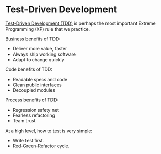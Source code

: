 Test-Driven Development
======================

[Test-Driven Development (TDD)](tdd) is perhaps the most important Extreme Programming (XP) rule that we practice.

Business benefits of TDD:

* Deliver more value, faster
* Always ship working software
* Adapt to change quickly

Code benefits of TDD:

* Readable specs and code
* Clean public interfaces
* Decoupled modules

Process benefits of TDD:

* Regression safety net
* Fearless refactoring
* Team trust

At a high level, how to test is very simple:

* Write test first.
* Red-Green-Refactor cycle.

[tdd]: http://www.extremeprogramming.org/rules/testfirst.html